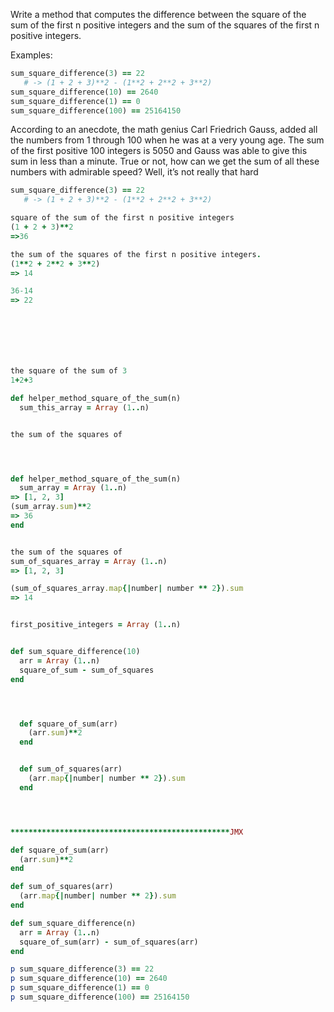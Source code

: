 Write a method that computes the difference between the square of the sum of the first n positive integers and the sum of the squares of the first n positive integers.

Examples:
```ruby
sum_square_difference(3) == 22
   # -> (1 + 2 + 3)**2 - (1**2 + 2**2 + 3**2)
sum_square_difference(10) == 2640
sum_square_difference(1) == 0
sum_square_difference(100) == 25164150


```
According to an anecdote, the math genius Carl Friedrich Gauss, added all the numbers from 1 through 100 when he was at a very young age. The sum of the first positive 100 integers is 5050 and Gauss was able to give this sum in less than a minute. True or not, how can we get the sum of all these numbers with admirable speed? Well, it’s not really that hard
```ruby
sum_square_difference(3) == 22
   # -> (1 + 2 + 3)**2 - (1**2 + 2**2 + 3**2)

square of the sum of the first n positive integers
(1 + 2 + 3)**2 
=>36

the sum of the squares of the first n positive integers.
(1**2 + 2**2 + 3**2)
=> 14

36-14 
=> 22







the square of the sum of 3
1+2+3

def helper_method_square_of_the_sum(n)
  sum_this_array = Array (1..n)


the sum of the squares of 




def helper_method_square_of_the_sum(n)
  sum_array = Array (1..n)
=> [1, 2, 3]
(sum_array.sum)**2
=> 36
end


the sum of the squares of
sum_of_squares_array = Array (1..n)
=> [1, 2, 3]

(sum_of_squares_array.map{|number| number ** 2}).sum
=> 14


first_positive_integers = Array (1..n)


def sum_square_difference(10)
  arr = Array (1..n)
  square_of_sum - sum_of_squares
end




  def square_of_sum(arr)
    (arr.sum)**2
  end


  def sum_of_squares(arr)
    (arr.map{|number| number ** 2}).sum
  end




*************************************************JMX

def square_of_sum(arr)
  (arr.sum)**2
end

def sum_of_squares(arr)
  (arr.map{|number| number ** 2}).sum
end

def sum_square_difference(n)
  arr = Array (1..n)
  square_of_sum(arr) - sum_of_squares(arr)
end

p sum_square_difference(3) == 22
p sum_square_difference(10) == 2640
p sum_square_difference(1) == 0
p sum_square_difference(100) == 25164150





